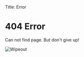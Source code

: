 Title: Error

# 404 Error

Can not find page. But don't give up!

![Wipeout](/images/windsurfwipeout.jpg)
